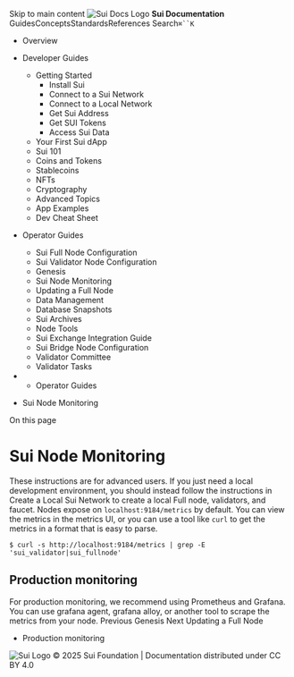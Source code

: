 Skip to main content
![Sui Docs Logo](https://docs.sui.io/img/sui-logo.svg)
**Sui Documentation**
GuidesConceptsStandardsReferences
Search`⌘``K`
  * Overview
  * Developer Guides
    * Getting Started
      * Install Sui
      * Connect to a Sui Network
      * Connect to a Local Network
      * Get Sui Address
      * Get SUI Tokens
      * Access Sui Data
    * Your First Sui dApp
    * Sui 101
    * Coins and Tokens
    * Stablecoins
    * NFTs
    * Cryptography
    * Advanced Topics
    * App Examples
    * Dev Cheat Sheet
  * Operator Guides
    * Sui Full Node Configuration
    * Sui Validator Node Configuration
    * Genesis
    * Sui Node Monitoring
    * Updating a Full Node
    * Data Management
    * Database Snapshots
    * Sui Archives
    * Node Tools
    * Sui Exchange Integration Guide
    * Sui Bridge Node Configuration
    * Validator Committee
    * Validator Tasks


  *   * Operator Guides
  * Sui Node Monitoring


On this page
# Sui Node Monitoring
These instructions are for advanced users. If you just need a local development environment, you should instead follow the instructions in Create a Local Sui Network to create a local Full node, validators, and faucet.
Nodes expose on `localhost:9184/metrics` by default.
You can view the metrics in the metrics UI, or you can use a tool like `curl` to get the metrics in a format that is easy to parse.
```
$ curl -s http://localhost:9184/metrics | grep -E 'sui_validator|sui_fullnode'  

```

## Production monitoring​
For production monitoring, we recommend using Prometheus and Grafana.
You can use grafana agent, grafana alloy, or another tool to scrape the metrics from your node.
Previous
Genesis
Next
Updating a Full Node
  * Production monitoring


![Sui Logo](https://docs.sui.io/img/sui-logo-footer.svg)
© 2025 Sui Foundation | Documentation distributed under CC BY 4.0
